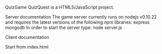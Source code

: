 QuizGame 
QuizQuest is a HTML5/JavaScript project.

Server documentation
The game server currently runs on nodejs v0.10.22 and requires the latest versions of the following npm libraries:
express
mongodb
In order to start the server type: node server.js 

Client documentation

Start from index.html